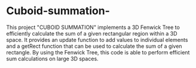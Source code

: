 # Cuboid-summation-
 This project "CUBOID SUMMATION"  implements a 3D Fenwick Tree to efficiently calculate the sum of a given rectangular region within a 3D space. 
 It provides an update function to add values to individual elements and a getRect function that can be used to calculate the sum of a given rectangle. 
 By using the Fenwick Tree, this code is able to perform efficient sum calculations on large 3D spaces.
